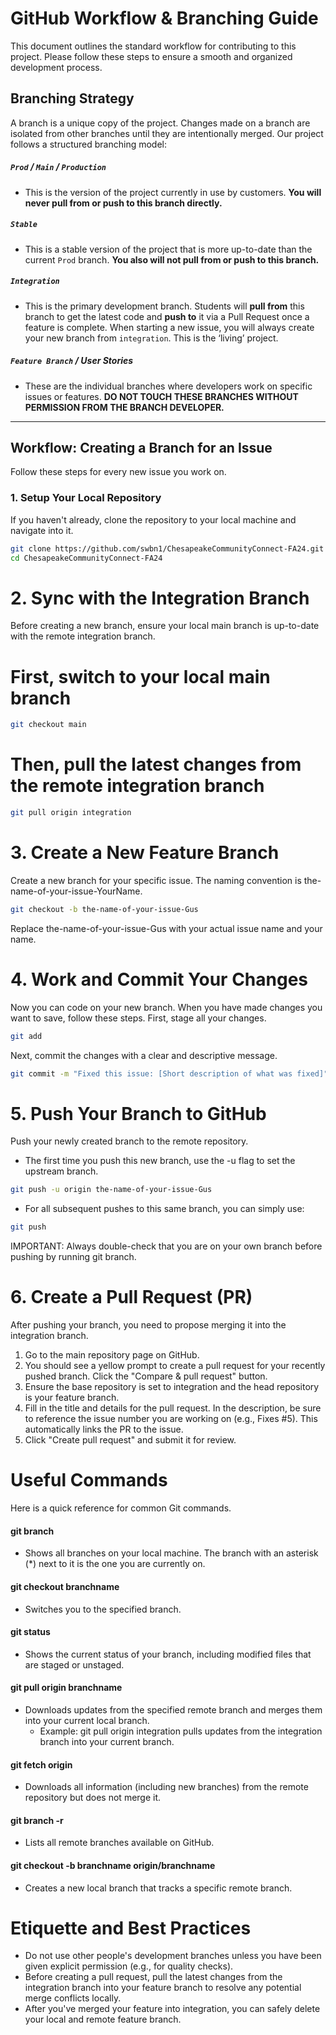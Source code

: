 # GitHub Workflow & Branching Guide

This document outlines the standard workflow for contributing to this project. Please follow these steps to ensure a smooth and organized development process.

## Branching Strategy

A branch is a unique copy of the project. Changes made on a branch are isolated from other branches until they are intentionally merged. Our project follows a structured branching model:

##### `Prod` / `Main` / `Production`
*   This is the version of the project currently in use by customers. **You will never pull from or push to this branch directly.**

##### `Stable`
*   This is a stable version of the project that is more up-to-date than the current `Prod` branch. **You also will not pull from or push to this branch.**

##### `Integration`
*   This is the primary development branch. Students will **pull from** this branch to get the latest code and **push to** it via a Pull Request once a feature is complete. When starting a new issue, you will always create your new branch from `integration`. This is the ‘living’ project.

##### `Feature Branch` / User Stories
*   These are the individual branches where developers work on specific issues or features. **DO NOT TOUCH THESE BRANCHES WITHOUT PERMISSION FROM THE BRANCH DEVELOPER.**

---

## Workflow: Creating a Branch for an Issue

Follow these steps for every new issue you work on.

### 1. Setup Your Local Repository

If you haven't already, clone the repository to your local machine and navigate into it.

```bash
git clone https://github.com/swbn1/ChesapeakeCommunityConnect-FA24.git
cd ChesapeakeCommunityConnect-FA24
```
# 2. Sync with the Integration Branch

Before creating a new branch, ensure your local main branch is up-to-date with the remote integration branch.

# First, switch to your local main branch
```bash
git checkout main
```
# Then, pull the latest changes from the remote integration branch
```bash
git pull origin integration
```
# 3. Create a New Feature Branch
Create a new branch for your specific issue. The naming convention is the-name-of-your-issue-YourName.
```bash
git checkout -b the-name-of-your-issue-Gus
```
Replace the-name-of-your-issue-Gus with your actual issue name and your name.
# 4. Work and Commit Your Changes
Now you can code on your new branch. When you have made changes you want to save, follow these steps.
First, stage all your changes.
```bash
git add
```
Next, commit the changes with a clear and descriptive message.
```bash
git commit -m "Fixed this issue: [Short description of what was fixed]"
```
# 5. Push Your Branch to GitHub
Push your newly created branch to the remote repository.
*   The first time you push this new branch, use the -u flag to set the upstream branch.
```bash
git push -u origin the-name-of-your-issue-Gus
```
*  For all subsequent pushes to this same branch, you can simply use:
```bash
git push
```
IMPORTANT: Always double-check that you are on your own branch before pushing by running git branch.

# 6. Create a Pull Request (PR)
After pushing your branch, you need to propose merging it into the integration branch.

1. Go to the main repository page on GitHub.
2. You should see a yellow prompt to create a pull request for your recently pushed branch. Click the "Compare & pull request" button.
3. Ensure the base repository is set to integration and the head repository is your feature branch.
4. Fill in the title and details for the pull request. In the description, be sure to reference the issue number you are working on (e.g., Fixes #5). This automatically links the PR to the issue.
4. Click "Create pull request" and submit it for review.

# Useful Commands

Here is a quick reference for common Git commands.

#### git branch
*   Shows all branches on your local machine. The branch with an asterisk (*) next to it is the one you are currently on.

#### git checkout branchname
*   Switches you to the specified branch.

#### git status
*   Shows the current status of your branch, including modified files that are staged or unstaged.

#### git pull origin branchname
*   Downloads updates from the specified remote branch and merges them into your current local branch.
    *   Example: git pull origin integration pulls updates from the integration branch into your current branch.

#### git fetch origin
*   Downloads all information (including new branches) from the remote repository but does not merge it.

#### git branch -r
*   Lists all remote branches available on GitHub.

#### git checkout -b branchname origin/branchname
*   Creates a new local branch that tracks a specific remote branch.

# Etiquette and Best Practices
*   Do not use other people's development branches unless you have been given explicit permission (e.g., for quality checks).
*   Before creating a pull request, pull the latest changes from the integration branch into your feature branch to resolve any potential merge conflicts locally.
*   After you've merged your feature into integration, you can safely delete your local and remote feature branch.













